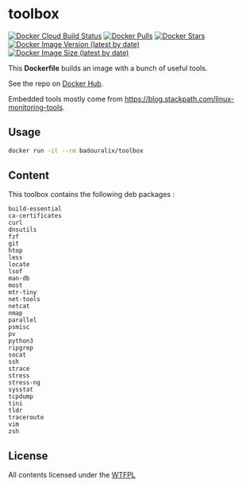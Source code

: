 # toolbox

[![Docker Cloud Build Status](https://img.shields.io/docker/cloud/build/badouralix/toolbox?label=build&logo=docker&logoColor=white)](https://hub.docker.com/r/badouralix/toolbox)
[![Docker Pulls](https://img.shields.io/docker/pulls/badouralix/toolbox?label=pulls&logo=docker&logoColor=white)](https://hub.docker.com/r/badouralix/toolbox)
[![Docker Stars](https://img.shields.io/docker/stars/badouralix/toolbox?label=stars&logo=docker&logoColor=white)](https://hub.docker.com/r/badouralix/toolbox)
[![Docker Image Version (latest by date)](https://img.shields.io/docker/v/badouralix/toolbox?logo=docker&logoColor=white)](https://hub.docker.com/r/badouralix/toolbox)
[![Docker Image Size (latest by date)](https://img.shields.io/docker/image-size/badouralix/toolbox?label=size&logo=docker&logoColor=white)](https://hub.docker.com/r/badouralix/toolbox)

This **Dockerfile** builds an image with a bunch of useful tools.

See the repo on [Docker Hub](https://hub.docker.com/r/badouralix/toolbox/).

Embedded tools mostly come from <https://blog.stackpath.com/linux-monitoring-tools>.

## Usage

```bash
docker run -it --rm badouralix/toolbox
```

## Content

This toolbox contains the following deb packages :

```text
build-essential
ca-certificates
curl
dnsutils
fzf
git
htop
less
locate
lsof
man-db
most
mtr-tiny
net-tools
netcat
nmap
parallel
psmisc
pv
python3
ripgrep
socat
ssh
strace
stress
stress-ng
sysstat
tcpdump
tini
tldr
traceroute
vim
zsh
```

## License

All contents licensed under the [WTFPL](https://github.com/badouralix/dockerfiles/blob/master/LICENSE)
